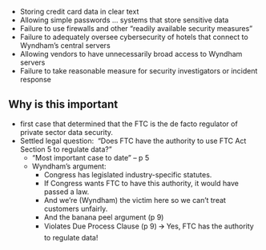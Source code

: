 - Storing credit card data in clear text
- Allowing simple passwords … systems that store sensitive data
- Failure to use firewalls and other “readily available security measures”
- Failure to adequately oversee cybersecurity of hotels that connect to Wyndham’s central servers
- Allowing vendors to have unnecessarily broad access to Wyndham servers
- Failure to take reasonable measure for security investigators or incident response
## Why is this important
- first case that determined that the FTC is the de facto regulator of private sector data security.
- Settled legal question:  “Does FTC have the authority to use FTC Act Section 5 to regulate data?”
	- “Most important case to date” – p 5
	- Wyndham’s argument: 
		- Congress has legislated industry-specific statutes.
		- If Congress wants FTC to have this authority, it would have passed a law. 
		- And we’re (Wyndham) the victim here so we can’t treat customers unfairly.
		- And the banana peel argument (p 9)
		- Violates Due Process Clause (p 9)
🡪 Yes, FTC has the authority to regulate data!